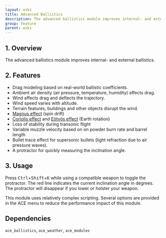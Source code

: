 ```yaml
---
layout: wiki
title: Advanced Ballistics
description: The advanced ballistics module improves internal- and external ballistics. 
group: feature
parent: wiki
---
```


## 1. Overview
The advanced ballistics module improves internal- and external ballistics. 

## 2. Features
- Drag modeling based on real-world ballistic coefficients.
- Ambient air density (air pressure, temperature, humidity) affects drag.
- Wind affects drag and deflects the trajectory.
- Wind speed varies with altitude.
- Terrain features, buildings and other objects disrupt the wind.
- [Magnus effect](https://en.wikipedia.org/wiki/Magnus_effect) (spin drift)
- [Coriolis effect](https://en.wikipedia.org/wiki/Coriolis_effect) and [Eötvös effect](https://en.wikipedia.org/wiki/Eotvos_effect) (Earth rotation)
- Loss of stability during transonic flight 
- Variable muzzle velocity based on on powder burn rate and barrel length
- Bullet trace effect for supersonic bullets (light refraction due to air pressure waves).
- A protractor for quickly measuring the inclination angle.

## 3. Usage
Press <kbd>Ctrl</kbd>+<kbd>Shift</kbd>+<kbd>K</kbd> while using a compatible weapon to toggle the protractor. The red line indicates the current inclination angle in degrees. The protractor will disappear if you lower or holster your weapon.

This module uses relatively complex scripting. Several options are provided in the ACE menu to reduce the performance impact of this module.

## Dependencies
`ace_ballistics`, `ace_weather`, `ace_modules`
